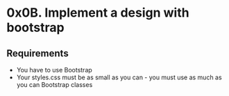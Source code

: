 # 0x0B. Implement a design with bootstrap
## Requirements
* You have to use Bootstrap
* Your styles.css must be as small as you can - you must use as much as you can Bootstrap classes
